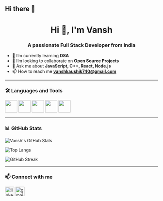 ## Hi there 👋

<!--
**Vansh0207/Vansh0207** is a ✨ _special_ ✨ repository because its `README.md` (this file) appears on your GitHub profile.

Here are some ideas to get you started:

- 🔭 I’m currently working on ...
- 🌱 I’m currently learning ...
- 👯 I’m looking to collaborate on ...
- 🤔 I’m looking for help with ...
- 💬 Ask me about ...
- 📫 How to reach me: ...
- 😄 Pronouns: ...
- ⚡ Fun fact: ...
-->
<h1 align="center">Hi 👋, I'm Vansh</h1>
<h3 align="center">A passionate Full Stack Developer from India</h3>

- 🌱 I’m currently learning **DSA**
- 👯 I’m looking to collaborate on **Open Source Projects**
- 💬 Ask me about **JavaScript, C++, React, Node.js**
- 📫 How to reach me **vanshkaushik740@gmail.com**

---

### 🛠 Languages and Tools

<p align="left">
  <img src="https://cdn.jsdelivr.net/gh/devicons/devicon/icons/cplusplus/cplusplus-original.svg" width="40" />
  <img src="https://cdn.jsdelivr.net/gh/devicons/devicon/icons/javascript/javascript-original.svg" width="40" />
  <img src="https://cdn.jsdelivr.net/gh/devicons/devicon/icons/react/react-original.svg" width="40" />
  <img src="https://cdn.jsdelivr.net/gh/devicons/devicon/icons/nodejs/nodejs-original.svg" width="40" />
  <img src="https://cdn.jsdelivr.net/gh/devicons/devicon/icons/mongodb/mongodb-original.svg" width="40" />
</p>

---

### 📊 GitHub Stats

![Vansh's GitHub Stats](https://github-readme-stats.vercel.app/api?username=Vansh0207&show_icons=true&theme=tokyonight)

![Top Langs](https://github-readme-stats.vercel.app/api/top-langs/?username=Vansh0207&layout=compact&theme=tokyonight)

![GitHub Streak](https://github-readme-streak-stats.herokuapp.com/?user=Vansh0207&theme=tokyonight)

---

### 📫 Connect with me

<p align="left">
<a href="https://linkedin.com/in/your-linkedin" target="blank"><img align="center" src="https://cdn.jsdelivr.net/npm/simple-icons@v3/icons/linkedin.svg" alt="linkedin" height="30" /></a>
<a href="mailto:your-email@example.com"><img align="center" src="https://cdn.jsdelivr.net/npm/simple-icons@v3/icons/gmail.svg" alt="gmail" height="30" /></a>
</p>
